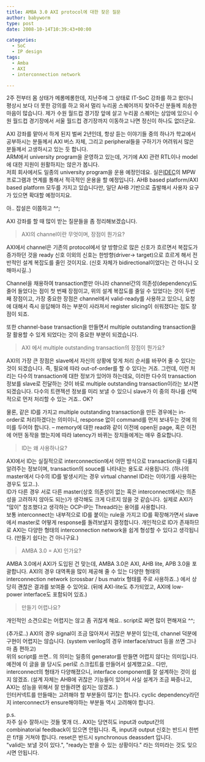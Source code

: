 ```yaml
---
title: AMBA 3.0 AXI protocol에 대한 잦은 질문
author: babyworm
type: post
date: 2008-10-14T10:39:43+00:00

categories:
  - SoC
  - IP design
tags:
  - Amba
  - AXI
  - interconnection network

---
```

2주 전부터 몸 상태가 메롱메롱한데, 지난주에 그 상태로 IT-SoC 강좌를 하고 왔더니 평상시 보다 더 못한 강의를 하고 와서 멀리 누리꿈 스퀘어까지 찾아주신 분들께 죄송한 마음이 많습니다. 제가 수원 월드컵 경기장 앞에 살고 누리꿈 스퀘어는 상암에 있으니 수원 월드컵 경기장에서 서울 월드컵 경기장까지 이동하고 나면 정신이 하나도 없더군요.

AXI 강좌를 맡아서 하게 된지 벌써 2년인데, 항상 듣는 이야기들 중의 하나가 학교에서 공부하시는 분들께서 AXI 버스 자체, 그리고 peripheral들을 구하기가 어려워서 많은 분들께서 고생하시고 있는 듯 합니다.
<br>
ARM에서 university program을 운영하고 있는데, 거기에 AXI 관련 RTL이나 model에 대한 지원이 원활하지는 않은가 봅니다.
<br>
저희 회사에서도 일종의 university program을 운용 예정인데요. 실은<a href="http://idec.kaist.ac.kr/" target="_blank" rel="noopener">IDEC</a>의 MPW 프로그램과 연계를 통해서 적극적인 운용을 할 예정입니다. AHB based platform/AXI based platform 모두를 가지고 있습니다만, 일단 AHB 기반으로 출발해서 사용자 요구가 있으면 확대할 예정이지요.

아.. 잡설은 이쯤하고 ^^;

AXI 강좌를 할 때 많이 받는 질문들을 좀 정리해보겠습니다.


> AXI의 channel이란 무엇이며, 장점이 뭔가요?

AXI에서 channel은 기존의 protocol에서 양 방향으로 많은 신호가 흐르면서 복잡도가 증가하던 것을 ready 신호 이외의 신호는 한방향(driver-> target)으로 흐르게 해서 전반적인 설계 복잡도를 줄인 것이지요. (신호 자체가 bidirectional이었다는 건 아니니 오해마시길..)

Channel을 채용하여 transaction뿐만 아니라 channel간의 의존성(dependency)도 줄어 들었다는 점이 첫 번째 장점이고, 위의 설계 복잡도를 줄일 수 있었다는 것이 두번째 장점이고, 가장 중요한 장점은 channel에서 valid-ready를 사용하고 있으니, 요청에 대해서 즉시 응답해야 하는 부분이 사라져서 register slicing이 쉬워졌다는 점도 장점이 되죠.

또한 channel-base transaction을 만들면서 multiple outstanding transaction을 잘 활용할 수 있게 되었다는 것이 중요한 부분이 되겠습니다.


> AXI 에서 multiple outstanding transaction의 장점이 뭔가요?

AXI의 가장 큰 장점은 slave에서 자신의 상황에 맞게 처리 순서를 바꾸어 줄 수 있다는 것이 되겠습니다. 즉, 필요에 따라 out-of-order를 할 수 있다는 거죠. 그런데, 이런 처리는 다수의 transaction에 대한 정보가 있어야 하는데요, 이러한 다수의 transaction 정보를 slave로 전달하는 것이 바로 multiple outstanding transaction이라는 보시면 되겠습니다. 다수의 트랜젝션 정보를 미리 보낼 수 있으니 slave가 이 중의 하나를 선택적으로 먼저 처리할 수 있는 거죠.. OK?

물론, 같은 ID를 가지고 multiple outstanding transaction을 만든 경우에는 in-order로 처리하겠다는 의미이니, response 없이 command를 먼저 보내두는 것에 의미를 두어야 합니다. &#8211; memory에 대한 read와 같이 이전에 open된 page, 혹은 이전에 어떤 동작을 했는지에 따라 latency가 바뀌는 장치들에게는 매우 중요합니다.

> ID는 왜 사용하나요?

AXI에서 ID는 실질적으로 interconnection에서 어떤 방식으로 transaction을 다룰지 알려주는 정보이며, transaction의 souce를 나타내는 용도로 사용됩니다. (하나의 master에서 다수의 ID를 발생시키는 경우 virtual channel ID라는 이야기를 사용하는 경우도 있고..).
<br>
ID가 다른 경우 서로 다른 master(상호 의존성이 없는 혹은 interconnect에서는 의존성을 고려하지 않아도 되는)가 생각해도 크게 다르지 않을 것 같습니다.
실제로 AXI가 "많이" 참조했다고 생각하는 OCP-IP는 Thread라는 용어를 사용합니다.
<br>
보통 interconnect는 내부적으로 ID를 붙이는 rule을 가지고 ID를 확장해가면서 slave에서 master로 어떻게 response를 돌려보낼지 결정합니다. 개인적으로 ID가 존재하므로 AXI는 다양한 형태의 interconnection network을 쉽게 형성할 수 있다고 생각됩니다. (만들기 쉽다는 건 아니구요.)


> AMBA 3.0 = AXI 인가요?

AMBA 3.0에서 AXI가 도입된 건 맞는데, AMBA 3.0은 AXI, AHB lite, APB 3.0을 포괄합니다. AXI의 경우 대역폭을 많이 제공해 줄 수 있는 다양한 형태의 interconnection network (crossbar / bus matrix 형태를 주로 사용하죠..) 에서 상당히 괜찮은 결과를 보여줄 수 있어요. (뒤에 AXI-lite도 추가되었고, AXI에 low-power interface도 포함되어 있죠.)

> 만들기 어렵나요?

개인적인 소견으로는 어렵지는 않고 좀 귀찮게 해요.. script로 짜면 많이 편해져요 ^^;

(추가로..) AXI의 경우 signal이 조금 많아져서 귀찮은 부분이 있는데, channel 덕분에 구현이 어렵지는 않습니다. (system verilog의 경우 interface/struct 등을 쓰면 그나마 좀 편하고)
<br>
위의 script를 쓰면.. 의 의미는 일종의 generator를 만들면 어렵지 않다는 의미입니다. 예전에 이 글을 쓸 당시도 perl로 스크립트를 만들어서 설계했고요.. 다만, interconnect의 형태가 다양해졌으니, interface component를 잘 설계하는 것이 쉽지 않겠죠. (설계 자체는 AHB에 귀찮은 기능들이 있어서 사실 설계가 조금 짜증나고, AXI는 성능을 위해서 잘 만들려면 쉽지는 않겠죠. )
<br>
인터커넥트를 만들때는 고려해야 할 부분들이 많기는 합니다. cyclic dependency라던지 interconnect가 ensure해야하는 부분들 역시 고려해야 합니다.



p.s.<br>
자주 실수 잘하시는 것들 몇개 더.. AXI는 당연히도 input과 output간의 combinatorial feedback이 있으면 안됩니다.
즉, input과 output 신호는 반드시 한번은 f/f을 거쳐야 합니다. reset은 반드시 synchronous deassdert 입니다.
<br>
"valid는 보낼 것이 있다.", "ready는 받을 수 있는 상황이다." 라는 의미라는 것도 잊으시면 안됩니다.
